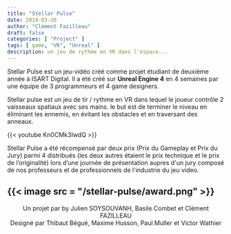 ```yaml
---
title: "Stellar Pulse"
date: 2019-03-26
author: "Clément Fazilleau"
draft: false
categories: [ "Project" ]
tags: [ game, "VR", "Unreal" ]
description: un jeu de rythme en VR dans l'espace...
---
```


Stellar Pulse est un jeu-vidéo créé comme projet étudiant de deuxième année à ISART Digital. Il a été créé sur __Unreal Engine 4__ en 4 semaines par une équipe de 3 programmeurs et 4 game designers.

Stellar pulse est un jeu de tir / rythme en VR dans lequel le joueur contrôle 2 vaisseaux spatiaux avec ses mains. le but est de terminer le niveau en éliminant les ennemis, en évitant les obstacles et en traversant des anneaux.

{{< youtube Kn0CMk3IwdQ >}}

Stellar Pulse a été récompensé par deux prix (Prix du Gameplay et Prix du Jury) parmi 4 distribués (les deux autres étaient le prix technique et le prix de l’originalité) lors d’une journée de présentation aupres d'un jury composé de nos professeurs et de professionnels de l'industrie du jeu video.

{{< image src = "/stellar-pulse/award.png" >}}
------------------

<div align = "center"> Un projet par by Julien SOYSOUVANH, Basile Combet et Clément FAZILLEAU </div>
<div align = "center"> Designé par Thibaut Bégué, Maxime Husson, Paul Muller et Victor Wathier </div>
